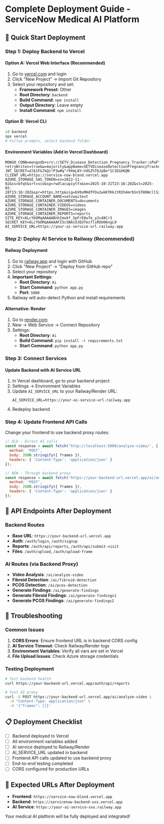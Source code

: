 # Complete Deployment Guide - ServiceNow Medical AI Platform

## 🚀 Quick Start Deployment

### Step 1: Deploy Backend to Vercel

#### Option A: Vercel Web Interface (Recommended)
1. Go to [vercel.com](https://vercel.com) and login
2. Click "New Project" → Import Git Repository
3. Select your repository and set:
   - **Framework Preset**: Other
   - **Root Directory**: `backend`
   - **Build Command**: `npm install`
   - **Output Directory**: Leave empty
   - **Install Command**: `npm install`

#### Option B: Vercel CLI
```bash
cd backend
npx vercel
# Follow prompts, select backend folder
```

#### Environment Variables (Add in Vercel Dashboard)
```
MONGO_CONN=mongodb+srv://SETV_Disease_Detection_Pregnancy_Tracker:xPaFYn2Yowyuc0gk@setvdiseasedetectionpre.nktug.mongodb.net/?retryWrites=true&w=majority&appName=SETVDiseaseDetectionPregnancyTracker
JWT_SECRET=dJ$1F&7k@z!P3w#q^r9XmL8Y~VdGZ%T6JpBx*1C2E&hK@N
CLIENT_URL=https://service-now-blond.vercel.app
AZURE_STORAGE_SAS_TOKEN=sv=2022-11-02&ss=bfqt&srt=sco&sp=rwdlacupiytfx&se=2025-10-31T23:16:28Z&st=2025-02-28T15:16:28Z&spr=https,http&sig=bV0uMHdfFDu2wkKTKkJtRIh4mrbSnSTHOWcllS20oSw%3D
AZURE_STORAGE_ACCOUNT_NAME=setvwaitest
AZURE_STORAGE_CONTAINER_DOCUMENTS=documents
AZURE_STORAGE_CONTAINER_VIDEOS=videos
AZURE_STORAGE_CONTAINER_IMAGES=images
AZURE_STORAGE_CONTAINER_REPORTS=reports
SITE_KEY=6LcYbOMqAAAAABnhImukf_SpFrE6w7e_y2vdACr3
SECRET_KEY=6LcYbOMqAAAAAFI5cSNAcOJEUTecflsROU06ngL9
AI_SERVICE_URL=https://your-ai-service-url.railway.app
```

### Step 2: Deploy AI Service to Railway (Recommended)

#### Railway Deployment
1. Go to [railway.app](https://railway.app) and login with GitHub
2. Click "New Project" → "Deploy from GitHub repo"
3. Select your repository
4. **Important Settings**:
   - **Root Directory**: `Ai`
   - **Start Command**: `python app.py`
   - **Port**: `5000`
5. Railway will auto-detect Python and install requirements

#### Alternative: Render
1. Go to [render.com](https://render.com)
2. New → Web Service → Connect Repository
3. Settings:
   - **Root Directory**: `Ai`
   - **Build Command**: `pip install -r requirements.txt`
   - **Start Command**: `python app.py`

### Step 3: Connect Services

#### Update Backend with AI Service URL
1. In Vercel dashboard, go to your backend project
2. Settings → Environment Variables
3. Update `AI_SERVICE_URL` to your Railway/Render URL:
   ```
   AI_SERVICE_URL=https://your-ai-service-url.railway.app
   ```
4. Redeploy backend

### Step 4: Update Frontend API Calls

Change your frontend to use backend proxy routes:

```javascript
// OLD - Direct AI calls
const response = await fetch('http://localhost:5000/analyze-video/', {
  method: 'POST',
  body: JSON.stringify({ frames }),
  headers: { 'Content-Type': 'application/json' }
});

// NEW - Through backend proxy
const response = await fetch('https://your-backend-url.vercel.app/ai/analyze-video', {
  method: 'POST',
  body: JSON.stringify({ frames }),
  headers: { 'Content-Type': 'application/json' }
});
```

## 🔗 API Endpoints After Deployment

### Backend Routes
- **Base URL**: `https://your-backend-url.vercel.app`
- **Auth**: `/auth/login`, `/auth/signup`
- **Reports**: `/auth/api/reports`, `/auth/api/submit-visit`
- **Files**: `/auth/upload`, `/auth/upload-frame`

### AI Routes (via Backend Proxy)
- **Video Analysis**: `/ai/analyze-video`
- **Fibroid Detection**: `/ai/fibroid-detection`
- **PCOS Detection**: `/ai/pcos-detection`
- **Generate Findings**: `/ai/generate-findings`
- **Generate Fibroid Findings**: `/ai/generate-findings1`
- **Generate PCOS Findings**: `/ai/generate-findings2`

## 🔧 Troubleshooting

### Common Issues
1. **CORS Errors**: Ensure frontend URL is in backend CORS config
2. **AI Service Timeout**: Check Railway/Render logs
3. **Environment Variables**: Verify all vars are set in Vercel
4. **File Upload Issues**: Check Azure storage credentials

### Testing Deployment
```bash
# Test backend health
curl https://your-backend-url.vercel.app/auth/api/reports

# Test AI proxy
curl -X POST https://your-backend-url.vercel.app/ai/analyze-video \
  -H "Content-Type: application/json" \
  -d '{"frames": []}'
```

## 📋 Deployment Checklist

- [ ] Backend deployed to Vercel
- [ ] All environment variables added
- [ ] AI service deployed to Railway/Render
- [ ] AI_SERVICE_URL updated in backend
- [ ] Frontend API calls updated to use backend proxy
- [ ] End-to-end testing completed
- [ ] CORS configured for production URLs

## 🎯 Expected URLs After Deployment

- **Frontend**: `https://service-now-blond.vercel.app`
- **Backend**: `https://servicenow-backend-xxx.vercel.app`
- **AI Service**: `https://your-ai-service-xxx.railway.app`

Your medical AI platform will be fully deployed and integrated!
